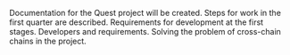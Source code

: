 Documentation for the Quest project will be created.
Steps for work in the first quarter are described.
Requirements for development at the first stages.
Developers and requirements.
Solving the problem of cross-chain chains in the project.

